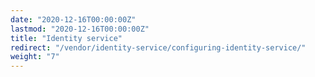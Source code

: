 ```yaml
---
date: "2020-12-16T00:00:00Z"
lastmod: "2020-12-16T00:00:00Z"
title: "Identity service"
redirect: "/vendor/identity-service/configuring-identity-service/"
weight: "7"
---
```

